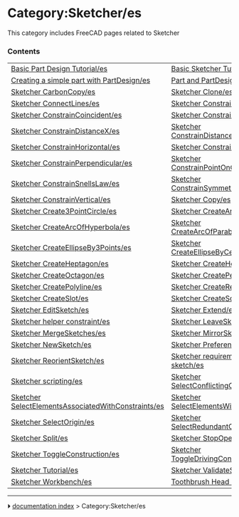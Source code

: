 # Category:Sketcher/es
This category includes FreeCAD pages related to Sketcher

### Contents

|     |     |     |
| --- | --- | --- |
| [Basic Part Design Tutorial/es](Basic_Part_Design_Tutorial/es.md) | [Basic Sketcher Tutorial/es](Basic_Sketcher_Tutorial/es.md) | [Constraint/es](Constraint/es.md) |
| [Creating a simple part with PartDesign/es](Creating_a_simple_part_with_PartDesign/es.md) | [Part and PartDesign/es](Part_and_PartDesign/es.md) | [Sketch/es](Sketch/es.md) |
| [Sketcher CarbonCopy/es](Sketcher_CarbonCopy/es.md) | [Sketcher Clone/es](Sketcher_Clone/es.md) | [Sketcher CloseShape/es](Sketcher_CloseShape/es.md) |
| [Sketcher ConnectLines/es](Sketcher_ConnectLines/es.md) | [Sketcher ConstrainAngle/es](Sketcher_ConstrainAngle/es.md) | [Sketcher ConstrainBlock/es](Sketcher_ConstrainBlock/es.md) |
| [Sketcher ConstrainCoincident/es](Sketcher_ConstrainCoincident/es.md) | [Sketcher ConstrainDiameter/es](Sketcher_ConstrainDiameter/es.md) | [Sketcher ConstrainDistance/es](Sketcher_ConstrainDistance/es.md) |
| [Sketcher ConstrainDistanceX/es](Sketcher_ConstrainDistanceX/es.md) | [Sketcher ConstrainDistanceY/es](Sketcher_ConstrainDistanceY/es.md) | [Sketcher ConstrainEqual/es](Sketcher_ConstrainEqual/es.md) |
| [Sketcher ConstrainHorizontal/es](Sketcher_ConstrainHorizontal/es.md) | [Sketcher ConstrainLock/es](Sketcher_ConstrainLock/es.md) | [Sketcher ConstrainParallel/es](Sketcher_ConstrainParallel/es.md) |
| [Sketcher ConstrainPerpendicular/es](Sketcher_ConstrainPerpendicular/es.md) | [Sketcher ConstrainPointOnObject/es](Sketcher_ConstrainPointOnObject/es.md) | [Sketcher ConstrainRadius/es](Sketcher_ConstrainRadius/es.md) |
| [Sketcher ConstrainSnellsLaw/es](Sketcher_ConstrainSnellsLaw/es.md) | [Sketcher ConstrainSymmetric/es](Sketcher_ConstrainSymmetric/es.md) | [Sketcher ConstrainTangent/es](Sketcher_ConstrainTangent/es.md) |
| [Sketcher ConstrainVertical/es](Sketcher_ConstrainVertical/es.md) | [Sketcher Copy/es](Sketcher_Copy/es.md) | [Sketcher Create3PointArc/es](Sketcher_Create3PointArc/es.md) |
| [Sketcher Create3PointCircle/es](Sketcher_Create3PointCircle/es.md) | [Sketcher CreateArc/es](Sketcher_CreateArc/es.md) | [Sketcher CreateArcOfEllipse/es](Sketcher_CreateArcOfEllipse/es.md) |
| [Sketcher CreateArcOfHyperbola/es](Sketcher_CreateArcOfHyperbola/es.md) | [Sketcher CreateArcOfParabola/es](Sketcher_CreateArcOfParabola/es.md) | [Sketcher CreateCircle/es](Sketcher_CreateCircle/es.md) |
| [Sketcher CreateEllipseBy3Points/es](Sketcher_CreateEllipseBy3Points/es.md) | [Sketcher CreateEllipseByCenter/es](Sketcher_CreateEllipseByCenter/es.md) | [Sketcher CreateFillet/es](Sketcher_CreateFillet/es.md) |
| [Sketcher CreateHeptagon/es](Sketcher_CreateHeptagon/es.md) | [Sketcher CreateHexagon/es](Sketcher_CreateHexagon/es.md) | [Sketcher CreateLine/es](Sketcher_CreateLine/es.md) |
| [Sketcher CreateOctagon/es](Sketcher_CreateOctagon/es.md) | [Sketcher CreatePentagon/es](Sketcher_CreatePentagon/es.md) | [Sketcher CreatePoint/es](Sketcher_CreatePoint/es.md) |
| [Sketcher CreatePolyline/es](Sketcher_CreatePolyline/es.md) | [Sketcher CreateRectangle/es](Sketcher_CreateRectangle/es.md) | [Sketcher CreateRegularPolygon/es](Sketcher_CreateRegularPolygon/es.md) |
| [Sketcher CreateSlot/es](Sketcher_CreateSlot/es.md) | [Sketcher CreateSquare/es](Sketcher_CreateSquare/es.md) | [Sketcher CreateTriangle/es](Sketcher_CreateTriangle/es.md) |
| [Sketcher EditSketch/es](Sketcher_EditSketch/es.md) | [Sketcher Extend/es](Sketcher_Extend/es.md) | [Sketcher External/es](Sketcher_External/es.md) |
| [Sketcher helper constraint/es](Sketcher_helper_constraint/es.md) | [Sketcher LeaveSketch/es](Sketcher_LeaveSketch/es.md) | [Sketcher MapSketch/es](Sketcher_MapSketch/es.md) |
| [Sketcher MergeSketches/es](Sketcher_MergeSketches/es.md) | [Sketcher MirrorSketch/es](Sketcher_MirrorSketch/es.md) | [Sketcher Move/es](Sketcher_Move/es.md) |
| [Sketcher NewSketch/es](Sketcher_NewSketch/es.md) | [Sketcher Preferences/es](Sketcher_Preferences/es.md) | [Sketcher RectangularArray/es](Sketcher_RectangularArray/es.md) |
| [Sketcher ReorientSketch/es](Sketcher_ReorientSketch/es.md) | [Sketcher requirement for a sketch/es](Sketcher_requirement_for_a_sketch/es.md) | [Sketcher RestoreInternalAlignmentGeometry/es](Sketcher_RestoreInternalAlignmentGeometry/es.md) |
| [Sketcher scripting/es](Sketcher_scripting/es.md) | [Sketcher SelectConflictingConstraints/es](Sketcher_SelectConflictingConstraints/es.md) | [Sketcher SelectConstraints/es](Sketcher_SelectConstraints/es.md) |
| [Sketcher SelectElementsAssociatedWithConstraints/es](Sketcher_SelectElementsAssociatedWithConstraints/es.md) | [Sketcher SelectElementsWithDoFs/es](Sketcher_SelectElementsWithDoFs/es.md) | [Sketcher SelectHorizontalAxis/es](Sketcher_SelectHorizontalAxis/es.md) |
| [Sketcher SelectOrigin/es](Sketcher_SelectOrigin/es.md) | [Sketcher SelectRedundantConstraints/es](Sketcher_SelectRedundantConstraints/es.md) | [Sketcher SelectVerticalAxis/es](Sketcher_SelectVerticalAxis/es.md) |
| [Sketcher Split/es](Sketcher_Split/es.md) | [Sketcher StopOperation/es](Sketcher_StopOperation/es.md) | [Sketcher Symmetry/es](Sketcher_Symmetry/es.md) |
| [Sketcher ToggleConstruction/es](Sketcher_ToggleConstruction/es.md) | [Sketcher ToggleDrivingConstraint/es](Sketcher_ToggleDrivingConstraint/es.md) | [Sketcher Trimming/es](Sketcher_Trimming/es.md) |
| [Sketcher Tutorial/es](Sketcher_Tutorial/es.md) | [Sketcher ValidateSketch/es](Sketcher_ValidateSketch/es.md) | [Sketcher ViewSketch/es](Sketcher_ViewSketch/es.md) |
| [Sketcher Workbench/es](Sketcher_Workbench/es.md) | [Toothbrush Head Stand/es](Toothbrush_Head_Stand/es.md) |



---
⏵ [documentation index](../README.md) > Category:Sketcher/es
